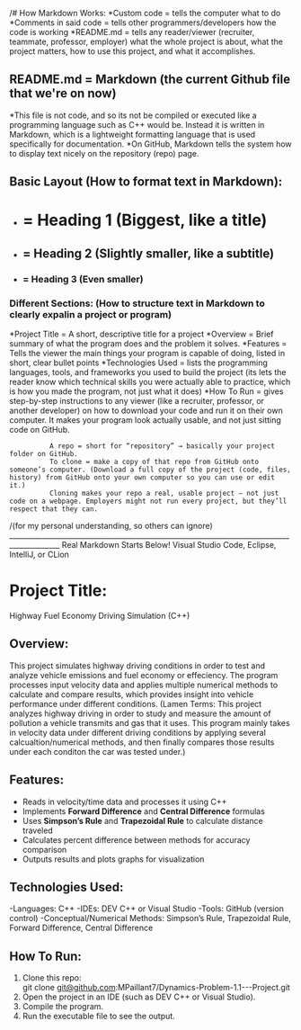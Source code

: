 /# How Markdown Works:
*Custom code = tells the computer what to do
*Comments in said code = tells other programmers/developers how the code is working
*README.md =  tells any reader/viewer (recruiter, teammate, professor, employer) what the whole project is about, 
              what the project matters, how to use this project, and what it accomplishes. 
## README.md = Markdown (the current Github file that we're on now)
*This file is not code, and so its not be compiled or executed like a programming language such as C++ would be. Instead 
 it is written in Markdown, which is a lightweight formatting language that is used specifically for documentation.
*On GitHub, Markdown tells the system how to display text nicely on the repository (repo) page.
## Basic Layout (How to format text in Markdown):
* # = Heading 1 (Biggest, like a title)
* ## = Heading 2 (Slightly smaller, like a subtitle)
* ### = Heading 3 (Even smaller)
### Different Sections: (How to structure text in Markdown to clearly expalin a project or program)
*Project Title = A short, descriptive title for a project
*Overview = Brief summary of what the program does and the problem it solves.
*Features = Tells the viewer the main things your program is capable of doing, listed in short, clear bullet points
*Technologies Used = lists the programming languages, tools, and frameworks you used to build the project 
                    (its lets the reader know which technical skills you were actually able to practice, which is how you made the program,
                     not just what it does)
*How To Run = gives step-by-step instructions to any viewer (like a recruiter, professor, or another developer) 
              on how to download your code and run it on their own computer. It makes your program look actually usable,
              and not just sitting code on GitHub.
              
              A repo = short for “repository” → basically your project folder on GitHub.
              To clone = make a copy of that repo from GitHub onto someone’s computer. (Download a full copy of the project (code, files, history) from GitHub onto your own computer so you can use or edit it.)
              Cloning makes your repo a real, usable project — not just code on a webpage. Employers might not run every project, but they’ll respect that they can.
/(for my personal understanding, so others can ignore)
____________________________________________________________________________________________ Real Markdown Starts Below! Visual Studio Code, Eclipse, IntelliJ, or CLion

# Project Title: 
Highway Fuel Economy Driving Simulation (C++)

## Overview:   
This project simulates highway driving conditions in order to test and analyze vehicle emissions and fuel economy or effeciency.
The program processes input velocity data and applies multiple numerical methods to calculate and compare results, 
which provides insight into vehicle performance under different conditions.
(Lamen Terms: This project analyzes highway driving in order to study and measure the amount of pollution a vehicle transmits and gas that it uses. 
              This program mainly takes in velocity data under different driving conditions by applying several calcualtion/numerical methods, 
              and then finally compares those results under each conditon the car was tested under.)

## Features: 
- Reads in velocity/time data and processes it using C++
- Implements **Forward Difference** and **Central Difference** formulas
- Uses **Simpson’s Rule** and **Trapezoidal Rule** to calculate distance traveled
- Calculates percent difference between methods for accuracy comparison
- Outputs results and plots graphs for visualization

## Technologies Used:
-Languages: C++ 
-IDEs: DEV C++ or Visual Studio
-Tools: GitHub (version control)
-Conceptual/Numerical Methods: Simpson’s Rule, Trapezoidal Rule, Forward Difference, Central Difference

## How To Run:
1. Clone this repo:  
   git clone git@github.com:MPaillant7/Dynamics-Problem-1.1---Project.git
2. Open the project in an IDE (such as DEV C++ or Visual Studio).
3. Compile the program.
4. Run the executable file to see the output.












